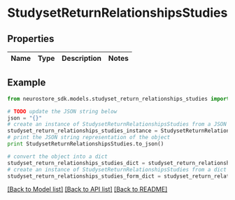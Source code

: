 # StudysetReturnRelationshipsStudies


## Properties
Name | Type | Description | Notes
------------ | ------------- | ------------- | -------------

## Example

```python
from neurostore_sdk.models.studyset_return_relationships_studies import StudysetReturnRelationshipsStudies

# TODO update the JSON string below
json = "{}"
# create an instance of StudysetReturnRelationshipsStudies from a JSON string
studyset_return_relationships_studies_instance = StudysetReturnRelationshipsStudies.from_json(json)
# print the JSON string representation of the object
print StudysetReturnRelationshipsStudies.to_json()

# convert the object into a dict
studyset_return_relationships_studies_dict = studyset_return_relationships_studies_instance.to_dict()
# create an instance of StudysetReturnRelationshipsStudies from a dict
studyset_return_relationships_studies_form_dict = studyset_return_relationships_studies.from_dict(studyset_return_relationships_studies_dict)
```
[[Back to Model list]](../README.md#documentation-for-models) [[Back to API list]](../README.md#documentation-for-api-endpoints) [[Back to README]](../README.md)


